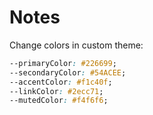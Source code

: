 # Notes

Change colors in custom theme:

```css
--primaryColor: #226699;
--secondaryColor: #54ACEE;
--accentColor: #f1c40f;
--linkColor: #2ecc71;
--mutedColor: #f4f6f6;
```
